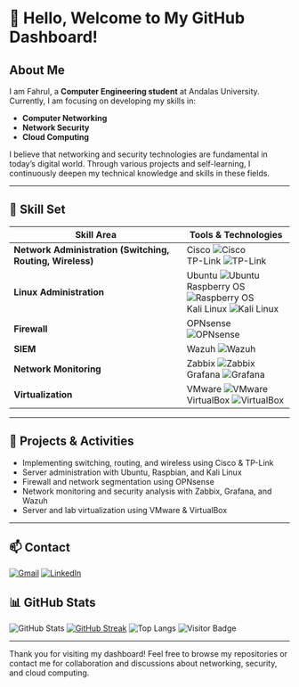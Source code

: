 # 👋 Hello, Welcome to My GitHub Dashboard!

## About Me

I am Fahrul, a **Computer Engineering student** at Andalas University. Currently, I am focusing on developing my skills in:

- **Computer Networking**
- **Network Security**
- **Cloud Computing**

I believe that networking and security technologies are fundamental in today’s digital world. Through various projects and self-learning, I continuously deepen my technical knowledge and skills in these fields.

---

## 🔧 Skill Set

| Skill Area                                | Tools & Technologies                                                                                           |
|--------------------------------------------|---------------------------------------------------------------------------------------------------------------|
| **Network Administration (Switching, Routing, Wireless)** | Cisco ![Cisco](https://img.shields.io/badge/-Cisco-1BA0D7?logo=cisco&logoColor=white) <br> TP-Link ![TP-Link](https://img.shields.io/badge/-TP--Link-1ABC9C?logo=tp-link&logoColor=white) |
| **Linux Administration**                   | Ubuntu ![Ubuntu](https://img.shields.io/badge/-Ubuntu-E95420?logo=ubuntu&logoColor=white) <br> Raspberry OS ![Raspberry OS](https://img.shields.io/badge/-Raspberry%20Pi%20OS-D20F2A?logo=raspberry-pi&logoColor=white) <br> Kali Linux ![Kali Linux](https://img.shields.io/badge/-Kali%20Linux-557C94?logo=kali-linux&logoColor=white) |
| **Firewall**                              | OPNsense ![OPNsense](https://img.shields.io/badge/-OPNsense-F58025?logo=opnsense&logoColor=white)             |
| **SIEM**                                  | Wazuh ![Wazuh](https://img.shields.io/badge/-Wazuh-0078D7?logo=wazuh&logoColor=white)                         |
| **Network Monitoring**                     | Zabbix ![Zabbix](https://img.shields.io/badge/-Zabbix-E2001A?logo=zabbix&logoColor=white) <br> Grafana ![Grafana](https://img.shields.io/badge/-Grafana-F46800?logo=grafana&logoColor=white) |
| **Virtualization**                         | VMware ![VMware](https://img.shields.io/badge/-VMware-607078?logo=vmware&logoColor=white) <br> VirtualBox ![VirtualBox](https://img.shields.io/badge/-VirtualBox-183A61?logo=virtualbox&logoColor=white) |

---

## 🚀 Projects & Activities

- Implementing switching, routing, and wireless using Cisco & TP-Link
- Server administration with Ubuntu, Raspbian, and Kali Linux
- Firewall and network segmentation using OPNsense
- Network monitoring and security analysis with Zabbix, Grafana, and Wazuh
- Server and lab virtualization using VMware & VirtualBox

---

## 📫 Contact

[![Gmail](https://img.shields.io/badge/Gmail-D14836?style=for-the-badge&logo=gmail&logoColor=white)](mailto:fahruldwianugrah86@gmail.com)
[![LinkedIn](https://img.shields.io/badge/LinkedIn-0A66C2?style=for-the-badge&logo=linkedin&logoColor=white)](https://linkedin.com/in/fahrulanugrh86)

## 📊 GitHub Stats

![GitHub Stats](https://github-readme-stats.vercel.app/api?username=fahrul-anugrh&show_icons=true&theme=radical)
[![GitHub Streak](https://streak-stats.demolab.com?user=fahrul-anugrh&theme=radical)](https://git.io/streak-stats)
![Top Langs](https://github-readme-stats.vercel.app/api/top-langs/?username=fahrul-anugrh&layout=compact&theme=radical)
![Visitor Badge](https://komarev.com/ghpvc/?username=fahrul-anugrh&style=flat-square)


---

Thank you for visiting my dashboard! Feel free to browse my repositories or contact me for collaboration and discussions about networking, security, and cloud computing.

